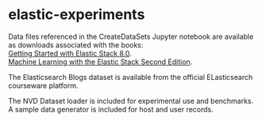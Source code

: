 # elastic-experiments
Data files referenced in the CreateDataSets Jupyter notebook are available as downloads associated with the books:  
[Getting Started with Elastic Stack 8.0](https://github.com/PacktPublishing/Getting-Started-with-Elastic-Stack-8.0).  
[Machine Learning with the Elastic Stack Second Edition](https://github.com/PacktPublishing/Machine-Learning-with-Elastic-Stack-Second-Edition).  
  
The Elasticsearch Blogs dataset is available from the official ELasticsearch courseware platform.   

The NVD Dataset loader is included for experimental use and benchmarks.  
A sample data generator is included for host and user records.  
